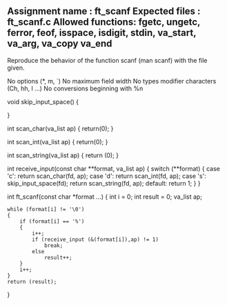 Assignment name  : ft_scanf
Expected files   : ft_scanf.c
Allowed functions: fgetc, ungetc, ferror, feof, isspace, isdigit, stdin, va_start, va_arg, va_copy va_end
--------------------------------------------------------------------------------

Reproduce the behavior of the function scanf (man scanf) with the file given.

No options (*, m, `)
No maximum field width
No types modifier characters (Ch, hh, l ...)
No conversions beginning with %n

void skip_input_space()
{

}

int scan_char(va_list ap)
{
	return(0);
}

int scan_int(va_list ap)
{
	return(0);
}

int scan_string(va_list ap)
{
	return (0);
}

int receive_input(const char **format, va_list ap)
{
	switch (**format)
	{
		case 'c':
			return scan_char(fd, ap);
		case 'd':
			return scan_int(fd, ap);
		case 's':
			skip_input_space(fd);
			return scan_string(fd, ap);
		default:
			return 1;
	}
}

int ft_scanf(const char *format ...)
{
	int i = 0;
	int result = 0;
	va_list ap;
	
	while (format[i] != '\0')
	{
		if (format[i] == '%')
		{
			i++;
			if (receive_input (&(format[i]),ap) != 1)
				break;
			else
				result++;
		}
		i++;
	}
	return (result);
}